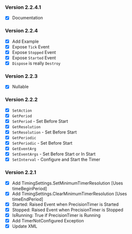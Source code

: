 ### Version 2.2.4.1
- [x] Documentation

### Version 2.2.4
- [x] Add Example
- [x] Expose `Tick` Event
- [x] Expose `Stopped` Event
- [x] Expose `Started` Event
- [x] `Dispose` is really `Destroy`

### Version 2.2.3
- [x] Nullable

### Version 2.2.2
- [x] `SetAction`
- [x] `GetPeriod`
- [x] `SetPeriod` - Set Before Start
- [x] `GetResolution`
- [x] `SetResolution`  - Set Before Start
- [x] `GetPeriodic`
- [x] `SetPeriodic` - Set Before Start
- [x] `GetEventArg`
- [x] `SetEventArgs` - Set Before Start or In Start
- [x] `SetInterval` - Configure and Start the Timer

### Version 2.2.1

- [x] Add TimingSettings.SetMinimumTimerResolution [Uses timeBeginPeriod]
- [x] Add TimingSettings.ClearMinimumTimerResolution [Uses timeEndPeriod]
- [x] Started: Raised Event when PrecisionTimer is Started
- [x] Stopped: Raised Event when PrecisionTimer is Stopped
- [x] IsRunning: True if PrecisionTimer is Running
- [x] Add TimerNotConfigured Exception
- [x] Update XML
